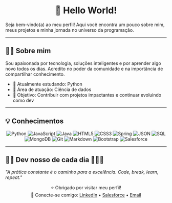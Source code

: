 <div align="center">

# 👋 Hello World!

</div>

Seja bem-vindo(a) ao meu perfil! Aqui você encontra um pouco sobre mim, meus projetos e minha jornada no universo da programação.

---

## 👩‍💻 Sobre mim

Sou apaixonada por tecnologia, soluções inteligentes e por aprender algo novo todos os dias. Acredito no poder da comunidade e na importância de compartilhar conhecimento.

- 🌱 Atualmente estudando: Python  
- 📸 Área de atuação: Ciência de dados  
- 🎯 Objetivo: Contribuir com projetos impactantes e continuar evoluindo como dev

---

## 💡 Conhecimentos

<div align="center">

![Python](https://img.shields.io/badge/Python-3776AB?style=for-the-badge&logo=python&logoColor=white)
![JavaScript](https://img.shields.io/badge/JavaScript-F7DF1E?style=for-the-badge&logo=javascript&logoColor=black)
![Java](https://img.shields.io/badge/Java-ED8B00?style=for-the-badge&logo=java&logoColor=white)
![HTML5](https://img.shields.io/badge/HTML5-E34F26?style=for-the-badge&logo=html5&logoColor=white)
![CSS3](https://img.shields.io/badge/CSS3-1572B6?style=for-the-badge&logo=css3&logoColor=white)
![Spring](https://img.shields.io/badge/Spring-6DB33F?style=for-the-badge&logo=spring&logoColor=white)
![JSON](https://img.shields.io/badge/JSON-333333?style=for-the-badge&logo=json&logoColor=white)
![SQL](https://img.shields.io/badge/SQL-FF0000?style=for-the-badge&logo=sqlite&logoColor=white)
![MongoDB](https://img.shields.io/badge/MongoDB-4EA94B?style=for-the-badge&logo=mongodb&logoColor=white)
![Git](https://img.shields.io/badge/Git-F05032?style=for-the-badge&logo=git&logoColor=white)
![Markdown](https://img.shields.io/badge/Markdown-000000?style=for-the-badge&logo=markdown&logoColor=white)
![Bootstrap](https://img.shields.io/badge/Bootstrap-7952B3?style=for-the-badge&logo=bootstrap&logoColor=white)
![Salesforce](https://img.shields.io/badge/Salesforce-00A1E0?style=for-the-badge&logo=salesforce&logoColor=white)

</div>

---

## 👩‍💻 Dev nosso de cada dia 👩🏻‍💻

_"A prática constante é o caminho para a excelência. Code, break, learn, repeat."_

<div align="center"> 

⭐ Obrigado por visitar meu perfil!  
🔗 Conecte-se comigo: [LinkedIn](https://www.linkedin.com/in/ariane-rodrigues-2946851aa/) • [Salesforce](https://www.salesforce.com/trailblazer/aduarte40) • [Email](mailto:ariane19duarte@gmail.com)

</div>
